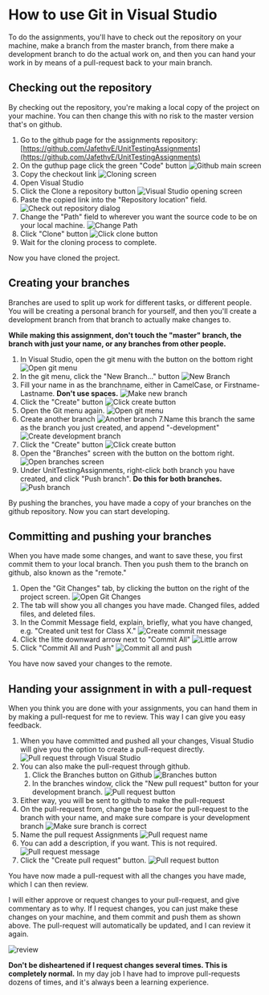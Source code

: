 # How to use Git in Visual Studio

To do the assignments, you'll have to check out the repository on your machine, make a branch from the master branch, from there make a development branch to do the actual work on, and then you can hand your work in by means of a pull-request back to your main branch.

## Checking out the repository

By checking out the repository, you're making a local copy of the project on your machine. You can then change this with no risk to the master version that's on github.

1. Go to the github page for the assignments repository: [https://github.com/JafethvE/UnitTestingAssignments](https://github.com/JafethvE/UnitTestingAssignments)
2. On the guthup page click the green "Code" button
![Github main screen](Git_Screen.PNG)
3. Copy the checkout link
![Cloning screen](Clone.PNG)
4. Open Visual Studio
5. Click the Clone a repository button
![Visual Studio opening screen](Visual_Studio_Opening_screen.PNG)
6. Paste the copied link into the "Repository location" field.
![Check out repository dialog](Check_Out_Repository.PNG)
7. Change the "Path" field to wherever you want the source code to be on your local machine.
![Change Path](Change_Path_Location.png)
8. Click "Clone" button
![Click clone button](Click_Clone_Button.png)
9. Wait for the cloning process to complete.

Now you have cloned the project.

## Creating your branches

Branches are used to split up work for different tasks, or different people.
You will be creating a personal branch for yourself, and then you'll create a development branch from that branch to actually make changes to.

**While making this assignment, don't touch the "master" branch, the branch with just your name, or any branches from other people.**

1. In Visual Studio, open the git menu with the button on the bottom right
![Open git menu](Git_Menu.png)
2. In the git menu, click the "New Branch..." button
![New Branch](Open_Git_Menu.png)
3. Fill your name in as the branchname, either in CamelCase, or Firstname-Lastname. **Don't use spaces.**
![Make new branch](New_Branch.PNG)
4. Click the "Create" button
![Click create button](Create_Button.png)
5. Open the Git menu again.
![Open git menu](Git_Menu.png)
6. Create another branch
![Another branch](Open_Git_Menu.png)
7.Name this branch the same as the branch you just created, and append "-development"
![Create development branch](Create_Development_Branch.PNG)
8. Click the "Create" button
![Click create button](Create_Button.png)
9. Open the "Branches" screen with the button on the bottom right.
![Open branches screen](Open_Branches_Screen.png)
10. Under UnitTestingAssignments, right-click both branch you have created, and click "Push branch". **Do this for both branches.**
![Push branch](Push_Branch.png)

By pushing the branches, you have made a copy of your branches on the github repository.
Now you can start developing.

## Committing and pushing your branches

When you have made some changes, and want to save these, you first commit them to your local branch.
Then you push them to the branch on github, also known as the "remote."

1. Open the "Git Changes" tab, by clicking the button on the right of the project screen.
![Open Git Changes](Open_Git_Changes.png)
2. The tab will show you all changes you have made. Changed files, added files, and deleted files.
3. In the Commit Message field, explain, briefly, what you have changed, e.g. "Created unit test for Class X."
![Create commit message](Make_Commit_Message.png)
4. Click the litte downward arrow next to "Commit All"
![Little arrow](Make_Commit.PNG)
5. Click "Commit All and Push"
![Commit all and push](Commit_and_Push.png)

You have now saved your changes to the remote.

## Handing your assignment in with a pull-request

When you think you are done with your assignments, you can hand them in by making a pull-request for me to review.
This way I can give you easy feedback.

1. When you have committed and pushed all your changes, Visual Studio will give you the option to create a pull-request directly.
![Pull request through Visual Studio](Visual_Studio_Pull-request.PNG)
2. You can also make the pull-request through github.
    1. Click the Branches button on Github
    ![Branches button](Branches.PNG)
    2. In the branches window, click the "New pull request" button for your development branch.
    ![Pull request button](Branches_Window.PNG)
3. Either way, you will be sent to github to make the pull-request
4. On the pull-request from, change the base for the pull-request to the branch with your name, and make sure compare is your development branch
![Make sure branch is correct](Correct_Branches.png)
5. Name the pull request <Your name> Assignments
![Pull request name](Pull-request_Github_Name.png)
6. You can add a description, if you want. This is not required.
![Pull request message](Pull-request_Github.PNG)
7. Click the "Create pull request" button.
![Pull request button](Make_Pull-request_Github.png)

You have now made a pull-request with all the changes you have made, which I can then review.

I will either approve or request changes to your pull-request, and give commentary as to why.
If I request changes, you can just make these changes on your machine, and them commit and push them as shown above.
The pull-request will automatically be updated, and I can review it again.

![review](Review.PNG)

**Don't be disheartened if I request changes several times. This is completely normal.**
In my day job I have had to improve pull-requests dozens of times, and it's always been a learning experience.